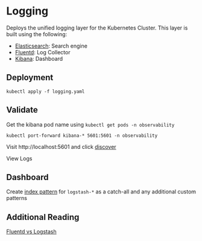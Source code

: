# Logging 

Deploys the unified logging layer for the Kubernetes Cluster. This layer is built using the following: 
* [Elasticsearch](https://www.elastic.co/): Search engine
* [Fluentd](https://www.fluentd.org/): Log Collector
* [Kibana](https://www.elastic.co/kibana): Dashboard


## Deployment 

`kubectl apply -f logging.yaml`

## Validate 

Get the kibana pod name using `kubectl get pods -n observability`

`kubectl port-forward kibana-* 5601:5601 -n observability`

Visit http://localhost:5601 and click [discover](https://www.elastic.co/guide/en/kibana/current/discover.html) 

View Logs 

## Dashboard 

Create [index pattern](https://www.elastic.co/guide/en/kibana/current/index-patterns.html) for `logstash-*` as a catch-all and any additional custom patterns

## Additional Reading 

[Fluentd vs Logstash](https://logz.io/blog/fluentd-logstash/)